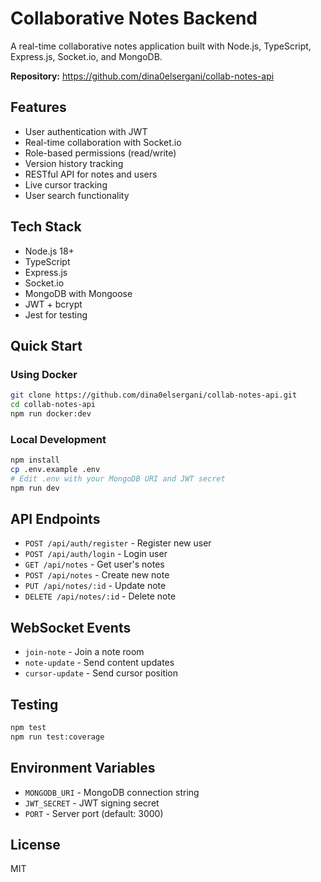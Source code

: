 # Collaborative Notes Backend

A real-time collaborative notes application built with Node.js, TypeScript, Express.js, Socket.io, and MongoDB.

**Repository:** https://github.com/dina0elsergani/collab-notes-api

## Features

- User authentication with JWT
- Real-time collaboration with Socket.io
- Role-based permissions (read/write)
- Version history tracking
- RESTful API for notes and users
- Live cursor tracking
- User search functionality

## Tech Stack

- Node.js 18+
- TypeScript
- Express.js
- Socket.io
- MongoDB with Mongoose
- JWT + bcrypt
- Jest for testing

## Quick Start

### Using Docker

```bash
git clone https://github.com/dina0elsergani/collab-notes-api.git
cd collab-notes-api
npm run docker:dev
```

### Local Development

```bash
npm install
cp .env.example .env
# Edit .env with your MongoDB URI and JWT secret
npm run dev
```

## API Endpoints

- `POST /api/auth/register` - Register new user
- `POST /api/auth/login` - Login user
- `GET /api/notes` - Get user's notes
- `POST /api/notes` - Create new note
- `PUT /api/notes/:id` - Update note
- `DELETE /api/notes/:id` - Delete note

## WebSocket Events

- `join-note` - Join a note room
- `note-update` - Send content updates
- `cursor-update` - Send cursor position

## Testing

```bash
npm test
npm run test:coverage
```

## Environment Variables

- `MONGODB_URI` - MongoDB connection string
- `JWT_SECRET` - JWT signing secret
- `PORT` - Server port (default: 3000)

## License

MIT